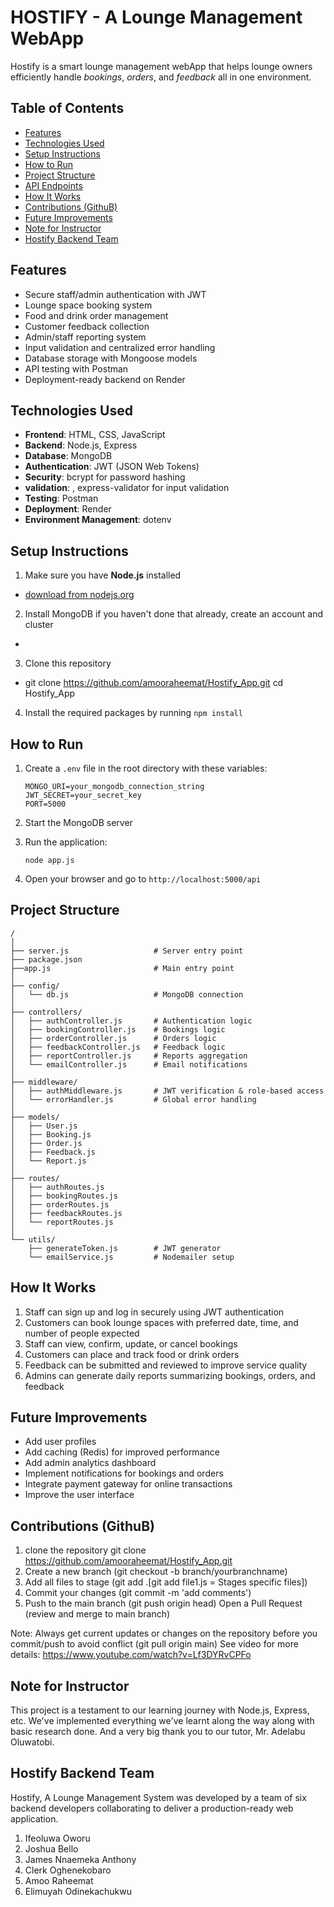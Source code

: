 
# HOSTIFY - A Lounge Management WebApp

Hostify is a smart lounge management webApp that helps lounge owners efficiently handle *bookings*, *orders*, and *feedback* all in one environment.

## Table of Contents
- [Features](#features)
- [Technologies Used](#technologies-used)
- [Setup Instructions](#setup-instructions)
- [How to Run](#how-to-run)
- [Project Structure](#project-structure)
- [API Endpoints](#api-endpoints)
- [How It Works](#how-it-works)
- [Contributions (GithuB)](#contributions-github)
- [Future Improvements](#future-improvements)
- [Note for Instructor](#note-for-instructor)
- [Hostify Backend Team](#hostify-backend-team)

## Features

- Secure staff/admin authentication with JWT  
- Lounge space booking system  
- Food and drink order management  
- Customer feedback collection  
- Admin/staff reporting system  
- Input validation and centralized error handling  
- Database storage with Mongoose models  
- API testing with Postman  
- Deployment-ready backend on Render

## Technologies Used

- **Frontend**: HTML, CSS, JavaScript
- **Backend**: Node.js, Express
- **Database**: MongoDB
- **Authentication**: JWT (JSON Web Tokens)
- **Security**: bcrypt for password hashing
- **validation**: , express-validator for input validation
- **Testing**: Postman
- **Deployment**: Render
- **Environment Management**: dotenv

## Setup Instructions

1. Make sure you have **Node.js** installed 
 - [download from nodejs.org](https://nodejs.org/)
2. Install MongoDB if you haven't done that already, create an account and cluster
 - 
3. Clone this repository 
 - git clone https://github.com/amooraheemat/Hostify_App.git
   cd Hostify_App
4. Install the required packages by running `npm install`

## How to Run

1. Create a `.env` file in the root directory with these variables:
   ```
   MONGO_URI=your_mongodb_connection_string
   JWT_SECRET=your_secret_key
   PORT=5000
   ```

2. Start the MongoDB server

3. Run the application:
   ```
   node app.js
   ```

4. Open your browser and go to `http://localhost:5000/api`

## Project Structure

```
/
│
├── server.js                   # Server entry point
├── package.json
├──app.js                       # Main entry point
│
├── config/
│   └── db.js                   # MongoDB connection
│
├── controllers/
│   ├── authController.js       # Authentication logic
│   ├── bookingController.js    # Bookings logic
│   ├── orderController.js      # Orders logic
│   ├── feedbackController.js   # Feedback logic
│   ├── reportController.js     # Reports aggregation
│   └── emailController.js      # Email notifications
│
├── middleware/
│   ├── authMiddleware.js       # JWT verification & role-based access
│   └── errorHandler.js         # Global error handling
│
├── models/
│   ├── User.js
│   ├── Booking.js
│   ├── Order.js
│   ├── Feedback.js
│   └── Report.js
│
├── routes/
│   ├── authRoutes.js
│   ├── bookingRoutes.js
│   ├── orderRoutes.js
│   ├── feedbackRoutes.js
│   └── reportRoutes.js
│
└── utils/
    ├── generateToken.js        # JWT generator
    └── emailService.js         # Nodemailer setup

```

## How It Works

1. Staff can sign up and log in securely using JWT authentication
2. Customers can book lounge spaces with preferred date, time, and number of people expected
3. Staff can view, confirm, update, or cancel bookings
4. Customers can place and track food or drink orders
5. Feedback can be submitted and reviewed to improve service quality
6. Admins can generate daily reports summarizing bookings, orders, and feedback

## Future Improvements

- Add user profiles
- Add caching (Redis) for improved performance
- Add admin analytics dashboard
- Implement notifications for bookings and orders
- Integrate payment gateway for online transactions
- Improve the user interface

## Contributions (GithuB)

1. clone the repository git clone https://github.com/amooraheemat/Hostify_App.git
2. Create a new branch (git checkout -b branch/yourbranchname)
3. Add all files to stage (git add .[git add file1.js = Stages specific files])
3. Commit your changes (git commit -m 'add comments')
4. Push to the main branch (git push origin head)
Open a Pull Request (review and merge to main branch)

Note: Always get current updates or changes on the repository before you commit/push to avoid conflict (git pull origin main)
See video for more details: https://www.youtube.com/watch?v=Lf3DYRvCPFo

## Note for Instructor

This project is a testament to our learning journey with Node.js, Express, etc. We've implemented everything we've learnt along the way along with basic research done. And a very big thank you to our tutor, Mr. Adelabu Oluwatobi. 

## Hostify Backend Team
Hostify, A Lounge Management System was developed by a team of six backend developers collaborating to deliver a production-ready web application.

1. Ifeoluwa Oworu 
2. Joshua Bello
3. James Nnaemeka Anthony 
4. Clerk Oghenekobaro
5. Amoo Raheemat 
6. Elimuyah Odinekachukwu
